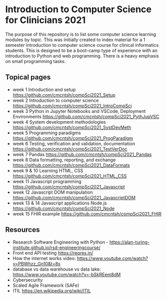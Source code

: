# Introduction to Computer Science for Clinicians 2021

The purpose of this repository is to list some computer science learning modules by topic. This was initially created to index material for a 1 semester introduction to computer science course for clinical informatics students. This is designed to be a boot-camp type of experience with an introduction to Python and web programming. There is a heavy emphasis on small programming tasks.

## Topical pages

* week 1 Introduction and setup https://github.com/cmcntsh/compSci2021_Setup
* week 2 Introduction to computer science https://github.com/cmcntsh/compSci2021_IntroCompSci
* week 3 Python in Jupyter Notebooks and VSCode, Deployment Environments https://github.com/cmcntsh/compSci2021_PythJupVSC
* week 4 System development methodologies https://github.com/cmcntsh/compSci2021_SystDevMeth
* week 5 Programming paradigms https://github.com/cmcntsh/compSci2021_ProgParadigm
* week 6 Testing, verification and validation, documentation https://github.com/cmcntsh/compSci2021_TestVerDoc
* week 7 Pandas https://github.com/cmcntsh/compSci2021_Pandas
* week 8 Data formatting, reporting, and exchange https://github.com/cmcntsh/compSci2021_DataFormats
* week 9 & 10 Learning HTML, CSS https://github.com/cmcntsh/compSci2021_HTML_CSS
* week 11 Javascript programming https://github.com/cmcntsh/compSci2021_Javascript
* week 12 Javascript DOM manipulation https://github.com/cmcntsh/compSci2021_JavascriptDOM
* week 13 & 14 Javascript applications Node.js https://github.com/cmcntsh/compSci2021_Node
* week 15 FHIR example https://github.com/cmcntsh/compSci2021_FHIR

## Resources

* Research Software Engineering with Python - https://alan-turing-institute.github.io/rsd-engineeringcourse/
* Front end API testing https://reqres.in/
* How the internet works video: https://www.youtube.com/watch?v=PBWhzz_Gn10&t=8s
* database vs data warehouse vs data lake: https://www.youtube.com/watch?v=-bSkREem8dM
* Cybersecurity
* Scaled Agile Framework (SAFe)
* ITIL https://en.wikipedia.org/wiki/ITIL
